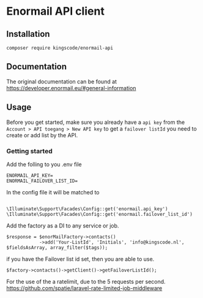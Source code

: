 # Enormail API client

## Installation

```text
composer require kingscode/enormail-api
```

## Documentation
The original documentation can be found at https://developer.enormail.eu/#general-information




## Usage

Before you get started, make sure you already have a `api key` from the
``
Account > API toegang > New API key
``
to get a `failover listId` you need to create or add list by the API.

### Getting started

Add the folling to you .env file
```dotenv
ENORMAIL_API_KEY=
ENORMAIL_FAILOVER_LIST_ID=
```

In the config file it will be matched to
```injectablephp

\Illuminate\Support\Facades\Config::get('enormail.api_key')
\Illuminate\Support\Facades\Config::get('enormail.failover_list_id')

```

Add the factory as a DI to any service or job.

```injectablephp
$response = $enorMailFactory->contacts()
            ->add('Your-ListId', 'Initials', 'info@kingscode.nl', $fieldsAsArray, array_filter($tags));
```

if you have the Failover list id set, then you are able to use.
```injectablephp
$factory->contacts()->getClient()->getFailoverListId();
```

For the use of the a ratelimit, due to the 5 requests per second.  
https://github.com/spatie/laravel-rate-limited-job-middleware
